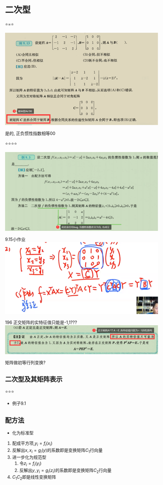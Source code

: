 # 二次型

⭐=⭐

![20221014110617](https://raw.githubusercontent.com/Logible/Image/main/note_image/20221014110617.png)

是的, 正负惯性指数相等00

⭐⭐⭐⭐

![20221015095557](https://raw.githubusercontent.com/Logible/Image/main/note_image/20221015095557.png)

9.15小作业![20221014112037](https://raw.githubusercontent.com/Logible/Image/main/note_image/20221014112037.png)

196 正交矩阵的实特征值只能是-1,1???![20221015143628](https://raw.githubusercontent.com/Logible/Image/main/note_image/20221015143628.png)

矩阵做初等行列变换?

## 二次型及其矩阵表示

⭐⭐⭐

- 例子9.1

## 配方法

- 化为标准型

1. 配成平方项,$y_i=f_i(x_i)$
2. 反解出$x,x_i=g_i(y)$的系数即是变换矩阵$C_1$行向量
3. 进一步化为规范型
   1. 令$z_i=f_i(y_i)$
   2. 反解出$y,y_i=g_i(z_i)$的系数即是变换矩阵$C_2$行向量
4. $C_1C_2$即是线性变换矩阵
